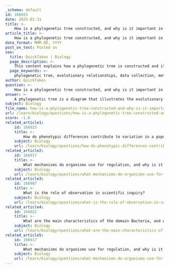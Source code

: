 ```yaml
---
_schema: default
id: 166925
date: 2025-01-31
title: >-
    How is a phylogenetic tree constructed, and why is it important in biology?
article_title: >-
    How is a phylogenetic tree constructed, and why is it important in biology?
date_format: MMM DD, YYYY
post_on_text: Posted on
seo:
  title: QuickTakes | Biology
  page_description: >-
    This content explains how a phylogenetic tree is constructed and its importance in biology, including the steps of data collection, methodology selection, analysis, and interpretation, as well as its applications in understanding evolutionary relationships and biodiversity.
  page_keywords: >-
    phylogenetic tree, evolutionary relationships, data collection, methodologies, phenetics, cladistics, analysis, interpretation, biodiversity, conservation, evolutionary history
author: QuickTakes
question: >-
    How is a phylogenetic tree constructed, and why is it important in biology?
answer: >-
    A phylogenetic tree is a diagram that illustrates the evolutionary relationships among various biological species based on similarities and differences in their physical or genetic characteristics. The construction of a phylogenetic tree involves several key steps and methodologies, which are crucial for understanding the evolutionary history of organisms.\n\n### Construction of a Phylogenetic Tree\n\n1. **Data Collection**: The first step in constructing a phylogenetic tree is gathering data. This can include genetic sequences (such as DNA or RNA), morphological traits (physical characteristics), and fossil records. For example, Carl Woese constructed a significant phylogenetic tree using ribosomal RNA gene sequences, which helped classify life into three domains: Bacteria, Archaea, and Eukarya.\n\n2. **Choosing a Methodology**: There are various approaches to phylogenetic analysis, primarily:\n   - **Phenetics**: This method focuses on overall similarity between organisms, often using statistical techniques to quantify these similarities.\n   - **Cladistics**: This approach emphasizes shared derived characteristics (synapomorphies) to establish evolutionary relationships. Cladograms, which result from cladistic analysis, depict the branching patterns of lineages based on common ancestry.\n\n3. **Analysis and Tree Construction**: Using the collected data and chosen methodology, researchers analyze the relationships among the species. This often involves computational methods to assess the likelihood of different tree configurations based on the data.\n\n4. **Interpretation**: Once the tree is constructed, it is interpreted to understand the degree of relatedness among the organisms. Species that share a more recent common ancestor are placed closer together, indicating a higher degree of genetic similarity.\n\n### Importance of Phylogenetic Trees in Biology\n\nPhylogenetic trees are essential tools in biology for several reasons:\n\n- **Understanding Evolutionary Relationships**: They provide insights into how different species are related through common ancestry, helping to elucidate patterns of speciation and adaptation.\n\n- **Studying Biodiversity**: By illustrating the evolutionary pathways that led to the current diversity of life, phylogenetic trees help researchers understand the mechanisms that drive evolution.\n\n- **Informing Conservation Efforts**: Knowledge of evolutionary relationships can guide conservation strategies by identifying which species are more closely related and may share similar ecological roles.\n\n- **Facilitating Research**: Phylogenetic trees serve as a framework for organizing biological information, making it easier for scientists to communicate and collaborate on evolutionary studies.\n\nIn summary, the construction of a phylogenetic tree involves data collection, methodological choices, analysis, and interpretation, all of which are vital for understanding the evolutionary relationships among organisms. These trees are crucial in biology for exploring evolutionary history, biodiversity, and informing conservation efforts.
subject: Biology
file_name: how-is-a-phylogenetic-tree-constructed-and-why-is-it-important-in-biology.md
url: /learn/biology/questions/how-is-a-phylogenetic-tree-constructed-and-why-is-it-important-in-biology
score: -1.0
related_article1:
    id: 166923
    title: >-
        How do phenotypic differences contribute to variation in a population?
    subject: Biology
    url: /learn/biology/questions/how-do-phenotypic-differences-contribute-to-variation-in-a-population
related_article2:
    id: 166917
    title: >-
        What mechanisms do organisms use for regulation, and why is it important for their function?
    subject: Biology
    url: /learn/biology/questions/what-mechanisms-do-organisms-use-for-regulation-and-why-is-it-important-for-their-function
related_article3:
    id: 166907
    title: >-
        What is the role of observation in scientific inquiry?
    subject: Biology
    url: /learn/biology/questions/what-is-the-role-of-observation-in-scientific-inquiry
related_article4:
    id: 166922
    title: >-
        What are the main characteristics of the domain Bacteria, and what role do they play in ecosystems?
    subject: Biology
    url: /learn/biology/questions/what-are-the-main-characteristics-of-the-domain-bacteria-and-what-role-do-they-play-in-ecosystems
related_article5:
    id: 166917
    title: >-
        What mechanisms do organisms use for regulation, and why is it important for their function?
    subject: Biology
    url: /learn/biology/questions/what-mechanisms-do-organisms-use-for-regulation-and-why-is-it-important-for-their-function
---
```


&nbsp;